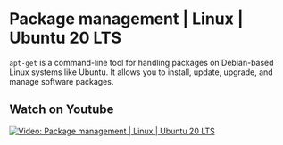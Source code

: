 # Package management | Linux | Ubuntu 20 LTS
`apt-get` is a command-line tool for handling packages on Debian-based Linux systems like Ubuntu. It allows you to install, update, upgrade, and manage software packages.

## Watch on Youtube
[![Video: Package management | Linux | Ubuntu 20 LTS](https://img.youtube.com/vi/VIDEO_ID_2/0.jpg)](https://www.youtube.com/watch?v=GWpDScHaioE)

<!-- Add more videos as needed -->
